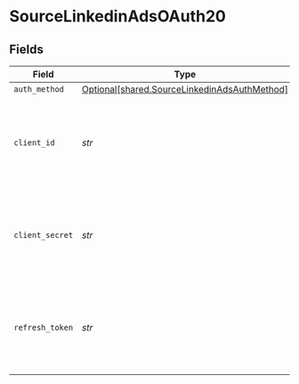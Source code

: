 # SourceLinkedinAdsOAuth20


## Fields

| Field                                                                                                                                                                                  | Type                                                                                                                                                                                   | Required                                                                                                                                                                               | Description                                                                                                                                                                            |
| -------------------------------------------------------------------------------------------------------------------------------------------------------------------------------------- | -------------------------------------------------------------------------------------------------------------------------------------------------------------------------------------- | -------------------------------------------------------------------------------------------------------------------------------------------------------------------------------------- | -------------------------------------------------------------------------------------------------------------------------------------------------------------------------------------- |
| `auth_method`                                                                                                                                                                          | [Optional[shared.SourceLinkedinAdsAuthMethod]](../../models/shared/sourcelinkedinadsauthmethod.md)                                                                                     | :heavy_minus_sign:                                                                                                                                                                     | N/A                                                                                                                                                                                    |
| `client_id`                                                                                                                                                                            | *str*                                                                                                                                                                                  | :heavy_check_mark:                                                                                                                                                                     | The client ID of your developer application. Refer to our <a href='https://docs.airbyte.com/integrations/sources/linkedin-ads#setup-guide'>documentation</a> for more information.     |
| `client_secret`                                                                                                                                                                        | *str*                                                                                                                                                                                  | :heavy_check_mark:                                                                                                                                                                     | The client secret of your developer application. Refer to our <a href='https://docs.airbyte.com/integrations/sources/linkedin-ads#setup-guide'>documentation</a> for more information. |
| `refresh_token`                                                                                                                                                                        | *str*                                                                                                                                                                                  | :heavy_check_mark:                                                                                                                                                                     | The key to refresh the expired access token. Refer to our <a href='https://docs.airbyte.com/integrations/sources/linkedin-ads#setup-guide'>documentation</a> for more information.     |